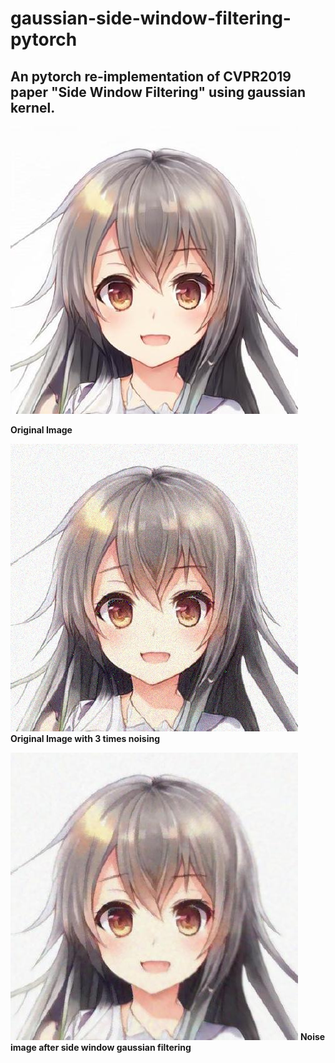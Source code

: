 # gaussian-side-window-filtering-pytorch

## An pytorch re-implementation of CVPR2019 paper "Side Window Filtering" using gaussian kernel.

![](./img/kirai.jpeg)

**Original Image**

![](./img/kirai_noise.jpeg)
**Original Image with 3 times noising**

![](./img/kirai_out.jpeg)
**Noise image after side window gaussian filtering**
